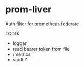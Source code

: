 # prom-liver

Auth filter for prometheus federate

TODO:

- logger
- read bearer token from file
- /metrics
- vault ?
